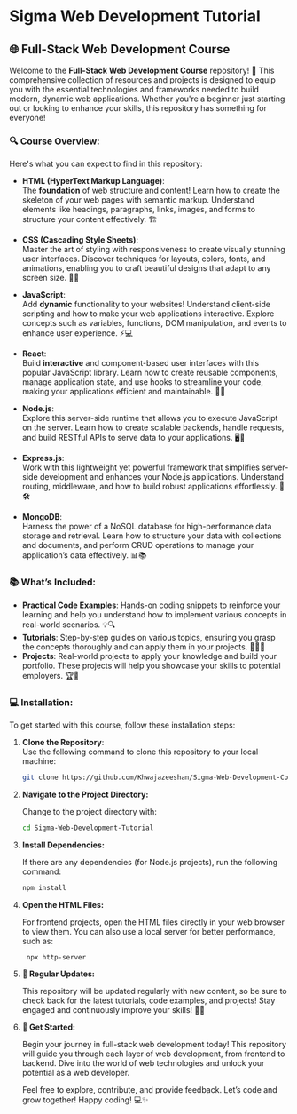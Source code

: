 # **Sigma Web Development Tutorial**

## **🌐 Full-Stack Web Development Course**

Welcome to the **Full-Stack Web Development Course** repository! 🎉 This comprehensive collection of resources and projects is designed to equip you with the essential technologies and frameworks needed to build modern, dynamic web applications. Whether you're a beginner just starting out or looking to enhance your skills, this repository has something for everyone! 

### **🔍 Course Overview:**
Here's what you can expect to find in this repository:

- **HTML (HyperText Markup Language)**:  
  The **foundation** of web structure and content! Learn how to create the skeleton of your web pages with semantic markup. Understand elements like headings, paragraphs, links, images, and forms to structure your content effectively. 🏗️

- **CSS (Cascading Style Sheets)**:  
  Master the art of styling with responsiveness to create visually stunning user interfaces. Discover techniques for layouts, colors, fonts, and animations, enabling you to craft beautiful designs that adapt to any screen size. 🎨✨

- **JavaScript**:  
  Add **dynamic** functionality to your websites! Understand client-side scripting and how to make your web applications interactive. Explore concepts such as variables, functions, DOM manipulation, and events to enhance user experience. ⚡💻

- **React**:  
  Build **interactive** and component-based user interfaces with this popular JavaScript library. Learn how to create reusable components, manage application state, and use hooks to streamline your code, making your applications efficient and maintainable. 🔄🔧

- **Node.js**:  
  Explore this server-side runtime that allows you to execute JavaScript on the server. Learn how to create scalable backends, handle requests, and build RESTful APIs to serve data to your applications. 🖥️📡

- **Express.js**:  
  Work with this lightweight yet powerful framework that simplifies server-side development and enhances your Node.js applications. Understand routing, middleware, and how to build robust applications effortlessly. 🚀🛠️

- **MongoDB**:  
  Harness the power of a NoSQL database for high-performance data storage and retrieval. Learn how to structure your data with collections and documents, and perform CRUD operations to manage your application’s data effectively. 📊📚

### **📚 What’s Included:**
- **Practical Code Examples**: Hands-on coding snippets to reinforce your learning and help you understand how to implement various concepts in real-world scenarios. 💡🔍
- **Tutorials**: Step-by-step guides on various topics, ensuring you grasp the concepts thoroughly and can apply them in your projects. 📖👩‍🏫
- **Projects**: Real-world projects to apply your knowledge and build your portfolio. These projects will help you showcase your skills to potential employers. 🏆🚀

### **💻 Installation:**
To get started with this course, follow these installation steps:

1. **Clone the Repository**:  
   Use the following command to clone this repository to your local machine:
   ```bash
   git clone https://github.com/Khwajazeeshan/Sigma-Web-Development-Course.git

2. **Navigate to the Project Directory:**

   Change to the project directory with:
   ```bash
   cd Sigma-Web-Development-Tutorial


3. **Install Dependencies:**

    If there are any dependencies (for Node.js projects), run the following command:
    ```bash
    npm install
     ```
    
4. **Open the HTML Files:**

    For frontend projects, open the HTML files directly in your web browser to view them. You can also use a local server for better performance, such as:
   ```bash
    npx http-server
     ```

6. **🔄 Regular Updates:**

    This repository will be updated regularly with new content, so be sure to check back for the latest tutorials, code examples, and projects! Stay engaged and continuously improve your skills! 🔄📅

7. **🚀 Get Started:**
  
    Begin your journey in full-stack web development today! This repository will guide you through each layer of web development, from frontend to backend. Dive into the world of web technologies and unlock       your potential as a web developer.
  
    Feel free to explore, contribute, and provide feedback. Let’s code and grow together! Happy coding! 💻✨

